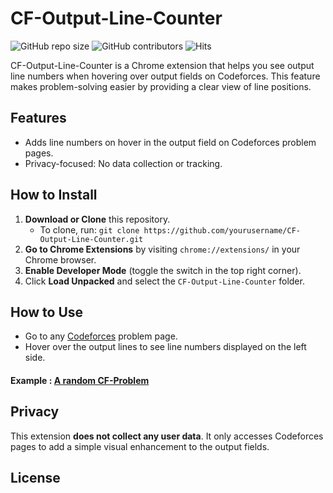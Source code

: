 # CF-Output-Line-Counter

![GitHub repo size](https://img.shields.io/github/repo-size/TashinParvez/CF-Output-Line-Counter)
![GitHub contributors](https://img.shields.io/github/contributors/TashinParvez/CF-Output-Line-Counter)
![Hits](https://hits.seeyoufarm.com/api/count/incr/badge.svg?url=https://github.com/TashinParvez/CF-Output-Line-Counter)

CF-Output-Line-Counter is a Chrome extension that helps you see output line numbers when hovering over output fields on Codeforces. This feature makes problem-solving easier by providing a clear view of line positions.

## Features

- Adds line numbers on hover in the output field on Codeforces problem pages.
- Privacy-focused: No data collection or tracking.

## How to Install

1. **Download or Clone** this repository.
   - To clone, run: `git clone https://github.com/yourusername/CF-Output-Line-Counter.git`
2. **Go to Chrome Extensions** by visiting `chrome://extensions/` in your Chrome browser.
3. **Enable Developer Mode** (toggle the switch in the top right corner).
4. Click **Load Unpacked** and select the `CF-Output-Line-Counter` folder.

## How to Use

- Go to any [Codeforces](https://codeforces.com/) problem page.
- Hover over the output lines to see line numbers displayed on the left side.

#### Example : [A random CF-Problem](https://codeforces.com/contest/1986/problem/B)


## Privacy

This extension **does not collect any user data**. It only accesses Codeforces pages to add a simple visual enhancement to the output fields.

## License

